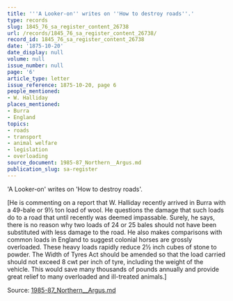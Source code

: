 ```yaml
---
title: '''A Looker-on'' writes on ''How to destroy roads''.'
type: records
slug: 1845_76_sa_register_content_26738
url: /records/1845_76_sa_register_content_26738/
record_id: 1845_76_sa_register_content_26738
date: '1875-10-20'
date_display: null
volume: null
issue_number: null
page: '6'
article_type: letter
issue_reference: 1875-10-20, page 6
people_mentioned:
- W. Halliday
places_mentioned:
- Burra
- England
topics:
- roads
- transport
- animal welfare
- legislation
- overloading
source_document: 1985-87_Northern__Argus.md
publication_slug: sa-register
---
```


'A Looker-on' writes on 'How to destroy roads'.

[He is commenting on a report that W. Halliday recently arrived in Burra with a 49-bale or 9½ ton load of wool.  He questions the damage that such loads do to a road that until recently was deemed impassable.  Surely, he says, there is no reason why two loads of 24 or 25 bales should not have been substituted with less damage to the road.  He also makes comparisons with common loads in England to suggest colonial horses are grossly overloaded.  These heavy loads rapidly reduce 2½ inch cubes of stone to powder.  The Width of Tyres Act should be amended so that the load carried should not exceed 8 cwt per inch of tyre, including the weight of the vehicle.  This would save many thousands of pounds annually and provide great relief to many overloaded and ill-treated animals.]

Source: [1985-87_Northern__Argus.md](/downloads/markdown/1985-87_Northern__Argus.md)
